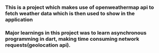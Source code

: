 ### This is a project which makes use of openweathermap api to fetch weather data which is then used to show in the application
### Major learnings in this project was to learn asynchronous programming in dart, making time consuming network requests(geolocation api).

